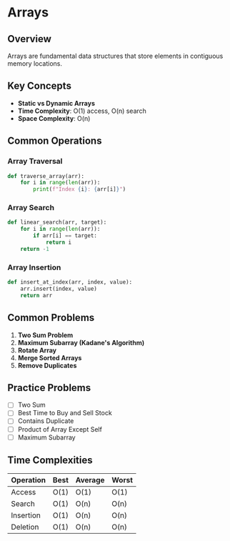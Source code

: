# Arrays

## Overview
Arrays are fundamental data structures that store elements in contiguous memory locations.

## Key Concepts
- **Static vs Dynamic Arrays**
- **Time Complexity**: O(1) access, O(n) search
- **Space Complexity**: O(n)

## Common Operations

### Array Traversal
```python
def traverse_array(arr):
    for i in range(len(arr)):
        print(f"Index {i}: {arr[i]}")
```

### Array Search
```python
def linear_search(arr, target):
    for i in range(len(arr)):
        if arr[i] == target:
            return i
    return -1
```

### Array Insertion
```python
def insert_at_index(arr, index, value):
    arr.insert(index, value)
    return arr
```

## Common Problems
1. **Two Sum Problem**
2. **Maximum Subarray (Kadane's Algorithm)**
3. **Rotate Array**
4. **Merge Sorted Arrays**
5. **Remove Duplicates**

## Practice Problems
- [ ] Two Sum
- [ ] Best Time to Buy and Sell Stock
- [ ] Contains Duplicate
- [ ] Product of Array Except Self
- [ ] Maximum Subarray

## Time Complexities
| Operation | Best | Average | Worst |
|-----------|------|---------|-------|
| Access    | O(1) | O(1)    | O(1)  |
| Search    | O(1) | O(n)    | O(n)  |
| Insertion | O(1) | O(n)    | O(n)  |
| Deletion  | O(1) | O(n)    | O(n)  |

